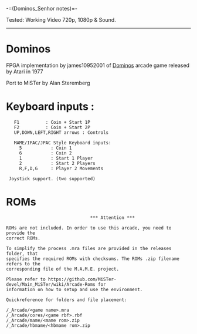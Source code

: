 -=(Dominos_Senhor notes)=-

Tested: Working Video 720p, 1080p & Sound.

___
# Dominos
FPGA implementation by james10952001 of [Dominos](https://github.com/james10952001/Dominos "Dominos") arcade game released by Atari in 1977

Port to MiSTer by Alan Steremberg

# Keyboard inputs :
```
   F1          : Coin + Start 1P
   F2          : Coin + Start 2P
   UP,DOWN,LEFT,RIGHT arrows : Controls

   MAME/IPAC/JPAC Style Keyboard inputs:
     5           : Coin 1
     6           : Coin 2
     1           : Start 1 Player
     2           : Start 2 Players
     R,F,D,G     : Player 2 Movements

 Joystick support. (two supported)
```
 
# ROMs
```
                                *** Attention ***

ROMs are not included. In order to use this arcade, you need to provide the
correct ROMs.

To simplify the process .mra files are provided in the releases folder, that
specifies the required ROMs with checksums. The ROMs .zip filename refers to the
corresponding file of the M.A.M.E. project.

Please refer to https://github.com/MiSTer-devel/Main_MiSTer/wiki/Arcade-Roms for
information on how to setup and use the environment.

Quickreference for folders and file placement:

/_Arcade/<game name>.mra
/_Arcade/cores/<game rbf>.rbf
/_Arcade/mame/<mame rom>.zip
/_Arcade/hbmame/<hbmame rom>.zip

```
